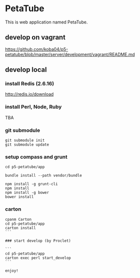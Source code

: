 # PetaTube

This is web application named PetaTube.

## develop on vagrant

https://github.com/koba04/p5-petatube/blob/master/server/development/vagrant/README.md

## develop local

### install Redis (2.6.16)

http://redis.io/download

### install Perl, Node, Ruby

TBA

### git submodule

```
git submodule init
git submodule update
```

### setup compass and grunt

```
cd p5-petatube/app

bundle install --path vendor/bundle

npm install -g grunt-cli
npm install
npm install -g bower
bower install
```

### carton

````
cpanm Carton
cd p5-petatube/app
carton install
```

### start develop (by Proclet)

```
cd p5-petatube/app
carton exec perl start_develop
```

enjoy!
